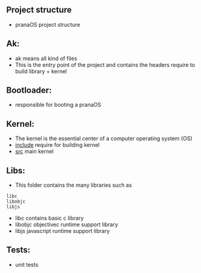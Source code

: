 ## Project structure

- pranaOS project structure

## Ak:
- ak means all kind of files
- This is the entry point of the project and contains the headers require to build library + kernel 

## Bootloader:
- responsible for booting a pranaOS 

## Kernel:
- The kernel is the essential center of a computer operating system (OS)
- [include](https://github.com/pranaOS/pranaOS/tree/master/kernel/include) require for building kernel
- [src](https://github.com/pranaOS/pranaOS/tree/master/kernel/src) main kernel


## Libs:
- This folder contains the many libraries such as 
```
libc
libobjc
libjs
```

- libc contains basic c library
- libobjc objectivec runtime support library
- libjs javascript runtime support library

## Tests:
- unit tests